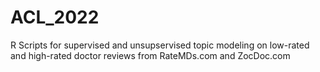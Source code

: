 # ACL_2022

R Scripts for supervised and unsupservised topic modeling on low-rated and high-rated doctor reviews from RateMDs.com and ZocDoc.com
